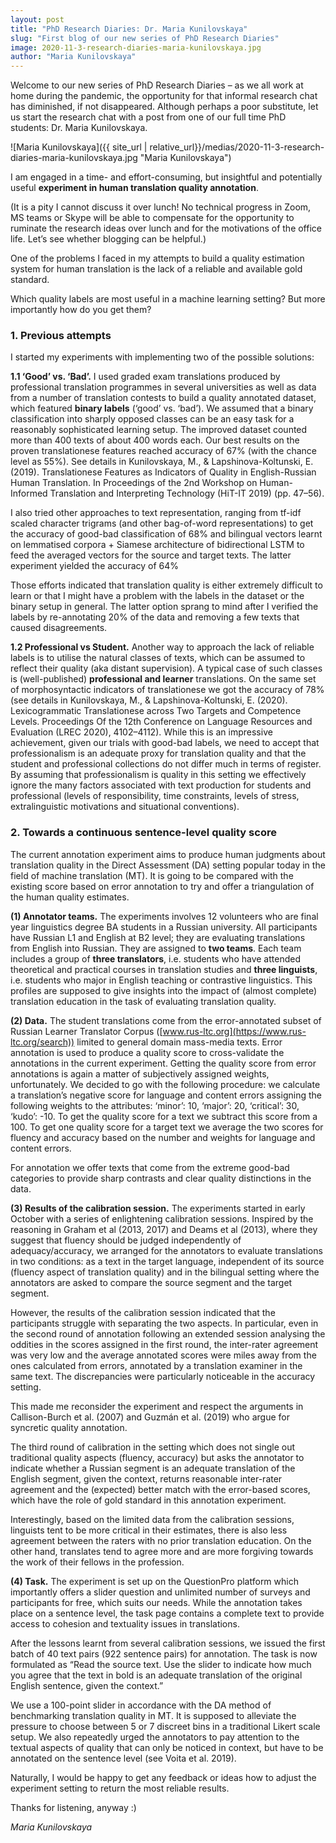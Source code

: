 ```yaml
---
layout: post
title: "PhD Research Diaries: Dr. Maria Kunilovskaya"
slug: "First blog of our new series of PhD Research Diaries"
image: 2020-11-3-research-diaries-maria-kunilovskaya.jpg
author: "Maria Kunilovskaya"
---
```


Welcome to our new series of PhD Research Diaries – as we all work at home during the pandemic, the opportunity for that informal research chat has diminished, if not disappeared. Although perhaps a poor substitute, let us start the research chat with a post from one of our full time PhD students: Dr. Maria Kunilovskaya.

![Maria Kunilovskaya]({{ site_url | relative_url}}/medias/2020-11-3-research-diaries-maria-kunilovskaya.jpg "Maria Kunilovskaya")

I am engaged in a time- and effort-consuming, but insightful and potentially useful **experiment in human translation quality annotation**.

(It is a pity I cannot discuss it over lunch! No technical progress in Zoom, MS teams or Skype will be able to compensate for the opportunity to ruminate the research ideas over lunch and for the motivations of the office life. Let’s see whether blogging can be helpful.)

One of the problems I faced in my attempts to build a quality estimation system for human translation is the lack of a reliable and available gold standard. 

Which quality labels are most useful in a machine learning setting? But more importantly how do you get them?  

### 1. Previous attempts

I started my experiments with implementing two of the possible solutions:

**1.1 ‘Good’ vs. ‘Bad’.** I used graded exam translations produced by professional translation programmes in several universities as well as data from a number of translation contests to build a quality annotated dataset, which featured **binary labels** (‘good’ vs. ‘bad’). We assumed that a binary classification into sharply opposed classes can be an easy task for a reasonably sophisticated learning setup. The improved dataset counted more than 400 texts of about 400 words each. Our best results on the proven translationese features reached accuracy of 67% (with the chance level as 55%). See details in Kunilovskaya, M., & Lapshinova-Koltunski, E. (2019). Translationese Features as Indicators of Quality in English-Russian Human Translation. In Proceedings of the 2nd Workshop on Human-Informed Translation and Interpreting Technology (HiT-IT 2019) (pp. 47–56).

I also tried other approaches to text representation, ranging from tf-idf scaled character trigrams (and other bag-of-word representations) to get the accuracy of good-bad classification of 68% and bilingual vectors learnt on lemmatised corpora + Siamese architecture of bidirectional LSTM to feed the averaged vectors for the source and target texts. The latter experiment yielded the accuracy of 64%

Those efforts indicated that translation quality is either extremely difficult to learn or that I might have a problem with the labels in the dataset or the binary setup in general. The latter option sprang to mind after I verified the labels by re-annotating 20% of the data and removing a few texts that caused disagreements.

**1.2 Professional vs Student.** Another way to approach the lack of reliable labels is to utilise the natural classes of texts, which can be assumed to reflect their quality (aka distant supervision). A typical case of such classes is (well-published) **professional and learner** translations. On the same set of morphosyntactic indicators of translationese we got the accuracy of 78% (see details in Kunilovskaya, M., & Lapshinova-Koltunski, E. (2020). Lexicogrammatic Translationese across Two Targets and Competence Levels. Proceedings Of the 12th Conference on Language Resources and Evaluation (LREC 2020), 4102–4112). While this is an impressive achievement, given our trials with good-bad labels, we need to accept that professionalism is an adequate proxy for translation quality and that the student and professional collections do not differ much in terms of register. By assuming that professionalism is quality in this setting we effectively ignore the many factors associated with text production for students and professional (levels of responsibility, time constraints, levels of stress, extralinguistic motivations and situational conventions).

### 2. Towards a continuous sentence-level quality score 

The current annotation experiment aims to produce human judgments about translation quality in the Direct Assessment (DA) setting popular today in the field of machine translation (MT). It is going to be compared with the existing score based on error annotation to try and offer a triangulation of the human quality estimates.

**(1) Annotator teams.** The experiments involves 12 volunteers who are final year linguistics degree BA students in a Russian university. All participants have Russian L1 and English at B2 level; they are evaluating translations from English into Russian. They are assigned to **two teams**. Each team includes a group of **three translators**, i.e. students who have attended theoretical and practical courses in translation studies and **three linguists**, i.e. students who major in English teaching or contrastive linguistics. This profiles are supposed to give insights into the impact of (almost complete) translation education in the task of evaluating translation quality.

**(2) Data.** The student translations come from the error-annotated subset of Russian Learner Translator Corpus ([www.rus-ltc.org](https://www.rus-ltc.org/search)) limited to general domain mass-media texts. Error annotation is used to produce a quality score to cross-validate the annotations in the current experiment. Getting the quality score from error annotations is again a matter of subjectively assigned weights, unfortunately. We decided to go with the following procedure: we calculate a translation’s negative score for language and content errors assigning the following weights to the attributes: ‘minor’: 10, ‘major’: 20, ‘critical’: 30, ‘kudo’: -10. To get the quality score for a text we subtract this score from a 100. To get one quality score for a target text we average the two scores for fluency and accuracy based on the number and weights for language and content errors. 

For annotation we offer texts that come from the extreme good-bad categories to provide sharp contrasts and clear quality distinctions in the data. 

**(3) Results of the calibration session.** The experiments started in early October with a series of enlightening calibration sessions. Inspired by the reasoning in Graham et al (2013, 2017) and Deams et al (2013), where they suggest that fluency should be judged independently of adequacy/accuracy, we arranged for the annotators to evaluate translations in two conditions: as a text in the target language, independent of its source (fluency aspect of translation quality) and in the bilingual setting where the annotators are asked to compare the source segment and the target segment.

However, the results of the calibration session indicated that the participants struggle with separating the two aspects. In particular, even in the second round of annotation following an extended session analysing the oddities in the scores assigned in the first round, the inter-rater agreement was very low and the average annotated scores were miles away from the ones calculated from errors, annotated by a translation examiner in the same text. The discrepancies were particularly noticeable in the accuracy setting. 

This made me reconsider the experiment and respect the arguments in Callison-Burch et al. (2007) and Guzmán et al. (2019) who argue for syncretic quality annotation.

The third round of calibration in the setting which does not single out traditional quality aspects (fluency, accuracy) but asks the annotator to indicate whether a Russian segment is an adequate translation of the English segment, given the context, returns reasonable inter-rater agreement and the (expected) better match with the error-based scores, which have the role of gold standard in this annotation experiment.

Interestingly, based on the limited data from the calibration sessions, linguists tent to be more critical in their estimates, there is also less agreement between the raters with no prior translation education. On the other hand, translates tend to agree more and are more forgiving towards the work of their fellows in the profession. 

**(4) Task.** The experiment is set up on the QuestionPro platform which importantly offers a slider question and unlimited number of surveys and participants for free, which suits our needs. While the annotation takes place on a sentence level, the task page contains a complete text to provide access to cohesion and textuality issues in translations. 

After the lessons learnt from several calibration sessions, we issued the first batch of 40 text pairs (922 sentence pairs) for annotation. The task is now formulated as “Read the source text. Use the slider to indicate how much you agree that the text in bold is an adequate translation of the original English sentence, given the context.”

We use a 100-point slider in accordance with the DA method of benchmarking translation quality in MT. It is supposed to alleviate the pressure to choose between 5 or 7 discreet bins in a traditional Likert scale setup. We also repeatedly urged the annotators to pay attention to the textual aspects of quality that can only be noticed in context, but have to be annotated on the sentence level (see Voita et al. 2019).

Naturally, I would be happy to get any feedback or ideas how to adjust the experiment setting to return the most reliable results.

Thanks for listening, anyway :)

*Maria Kunilovskaya*
